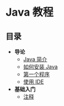 # Java 教程

## 目录

- **导论**
  - [Java 简介](intro-introduction-of-java.md)
  - [如何安装 Java](intro-how-to-install-java.md)
  - [第一个程序](intro-the-first-program.md)
  - [使用 IDE](intro-use-java-ide.md)
- **基础入门**
  - [注释](basic-comment.md)
